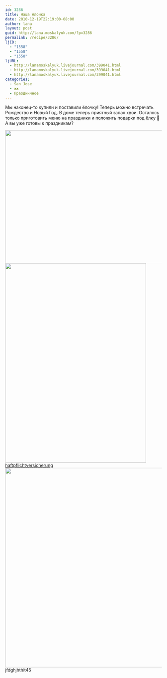 ```yaml
---
id: 3286
title: Наша ёлочка
date: 2010-12-19T22:19:00-08:00
author: lana
layout: post
guid: http://lana.moskalyuk.com/?p=3286
permalink: /recipe/3286/
ljID:
  - "1558"
  - "1558"
  - "1558"
ljURL:
  - http://lanamoskalyuk.livejournal.com/399041.html
  - http://lanamoskalyuk.livejournal.com/399041.html
  - http://lanamoskalyuk.livejournal.com/399041.html
categories:
  - San Jose
  - жж
  - Праздничное
---
```

Мы наконец-то купили и поставили ёлочку! Теперь можно встречать Рождество и Новый Год. В доме теперь приятный запах хвои. Осталось только приготовить меню на праздники и положить подарки под ёлку 🙂 А вы уже готовы к праздникам?

<img loading="lazy" class="alignnone" title="xmas 2010" src="http://farm6.static.flickr.com/5282/5276543924_804604851e_z.jpg" alt="" width="640" height="427" /> 

<img loading="lazy" class="alignnone" title="xmas 2010" src="http://farm6.static.flickr.com/5289/5275930293_4f8b7fd3ae_z.jpg" alt="" width="453" height="640" /> 

<div>
  <a href='http://haftpflichtversicherungg.com/' title='haftpflichtversicherung'>haftpflichtversicherung</a>
</div>

<img loading="lazy" class="alignnone" title="xmas tree" src="http://farm6.static.flickr.com/5249/5276572976_84a3d08683_z.jpg" alt="" width="514" height="640" /> 

<div>
  jfdghjhthit45
</div>